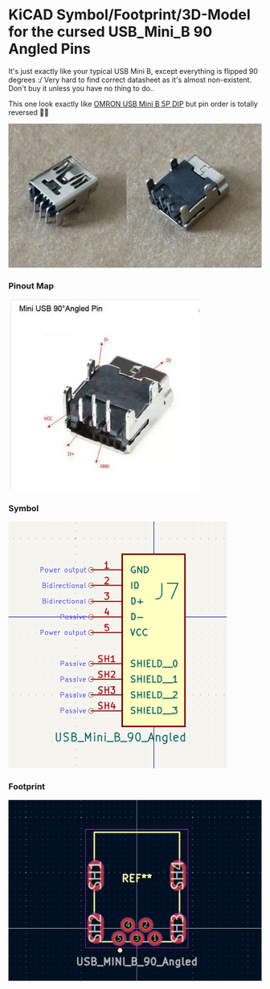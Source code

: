 # KiCAD Symbol/Footprint/3D-Model for the cursed USB_Mini_B 90 Angled Pins 
It's just exactly like your typical USB Mini B, except everything is flipped 90 degrees :/ Very hard to find correct datasheet as it's almost non-existent. Don't buy it unless you have no thing to do..

This one look exactly like [OMRON USB Mini B 5P DIP](https://www.digikey.com/en/products/detail/omron-electronics-inc-emc-div/XM7D-0512/4695531) but pin order is totally reversed 🤷‍♂️ 

![](https://github.com/thetrung/Sym_USB_Mini_B_5P_90_Angled/blob/master/Real_Part.jpg)

### Pinout Map
![](https://github.com/thetrung/Sym_USB_Mini_B_5P_90_Angled/blob/master/Mini_USB_5P_DIP_90_Angled.png)

### Symbol
![](https://github.com/thetrung/Sym_USB_Mini_B_5P_90_Angled/blob/master/Symbol.png)

### Footprint
![](https://github.com/thetrung/Sym_USB_Mini_B_5P_90_Angled/blob/master/Footprint.png)
